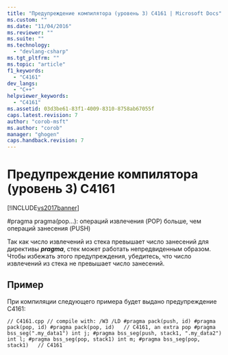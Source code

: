 ```yaml
---
title: "Предупреждение компилятора (уровень 3) C4161 | Microsoft Docs"
ms.custom: ""
ms.date: "11/04/2016"
ms.reviewer: ""
ms.suite: ""
ms.technology: 
  - "devlang-csharp"
ms.tgt_pltfrm: ""
ms.topic: "article"
f1_keywords: 
  - "C4161"
dev_langs: 
  - "C++"
helpviewer_keywords: 
  - "C4161"
ms.assetid: 03d3be61-83f1-4009-8310-8758ab67055f
caps.latest.revision: 7
author: "corob-msft"
ms.author: "corob"
manager: "ghogen"
caps.handback.revision: 7
---
```

# Предупреждение компилятора (уровень 3) C4161
[!INCLUDE[vs2017banner](../../assembler/inline/includes/vs2017banner.md)]

\#pragma pragma\(pop...\): операций извлечения \(POP\) больше, чем операций занесения \(PUSH\)  
  
 Так как число извлечений из стека превышает число занесений для директивы ***pragma***, стек может работать непредвиденным образом. Чтобы избежать этого предупреждения, убедитесь, что число извлечений из стека не превышает число занесений.  
  
## Пример  
 При компиляции следующего примера будет выдано предупреждение C4161:  
  
```  
// C4161.cpp // compile with: /W3 /LD #pragma pack(push, id) #pragma pack(pop, id) #pragma pack(pop, id)   // C4161, an extra pop #pragma bss_seg(".my_data1") int j; #pragma bss_seg(push, stack1, ".my_data2") int l; #pragma bss_seg(pop, stack1) int m; #pragma bss_seg(pop, stack1)   // C4161  
```